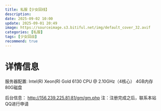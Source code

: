```yaml
---
title: 私服【少女回线】
description: 
date: 2025-09-02 10:00
update: 2025-09-01 20:49
image: https://sourceimage.s3.bitiful.net/img/default_cover_32.avif
categories: [私服]
tags: [少女回战]
recommend: true
---
```

# 详情信息
服务器配置:
Intel(R) Xeon(R) Gold 6130 CPU @ 2.10GHz（4核心）
4GB内存
80G磁盘

后台信息：
http://156.239.225.81:81/gm/gm.php
注：注册完成之后，联系本站QQ进行申请
